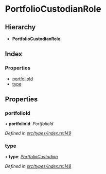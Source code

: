 # PortfolioCustodianRole

## Hierarchy

* **PortfolioCustodianRole**

## Index

### Properties

* [portfolioId](portfoliocustodianrole.md#portfolioid)
* [type](portfoliocustodianrole.md#type)

## Properties

### portfolioId

• **portfolioId**: _PortfolioId_

_Defined in_ [_src/types/index.ts:149_](https://github.com/PolymathNetwork/polymesh-sdk/blob/a0872cf4/src/types/index.ts#L149)

### type

• **type**: [_PortfolioCustodian_](../enums/roletype.md#portfoliocustodian)

_Defined in_ [_src/types/index.ts:148_](https://github.com/PolymathNetwork/polymesh-sdk/blob/a0872cf4/src/types/index.ts#L148)

